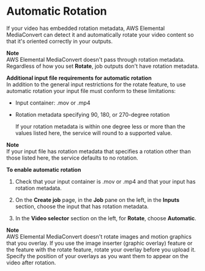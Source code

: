 # Automatic Rotation<a name="automatic-rotation"></a>

If your video has embedded rotation metadata, AWS Elemental MediaConvert can detect it and automatically rotate your video content so that it's oriented correctly in your outputs\.

**Note**  
AWS Elemental MediaConvert doesn't pass through rotation metadata\. Regardless of how you set **Rotate**, job outputs don't have rotation metadata\.

**Additional input file requirements for automatic rotation**  
In addition to the general input restrictions for the rotate feature, to use automatic rotation your input file must conform to these limitations:
+ Input container: \.mov or \.mp4
+ Rotation metadata specifying 90, 180, or 270\-degree rotation

  If your rotation metadata is within one degree less or more than the values listed here, the service will round to a supported value\.

**Note**  
If your input file has rotation metadata that specifies a rotation other than those listed here, the service defaults to no rotation\.

**To enable automatic rotation**

1. Check that your input container is \.mov or \.mp4 and that your input has rotation metadata\.

1. On the **Create job** page, in the **Job** pane on the left, in the **Inputs** section, choose the input that has rotation metadata\.

1. In the **Video selector** section on the left, for **Rotate**, choose **Automatic**\.

**Note**  
AWS Elemental MediaConvert doesn't rotate images and motion graphics that you overlay\. If you use the image inserter \(graphic overlay\) feature or the feature with the rotate feature, rotate your overlay before you upload it\. Specify the position of your overlays as you want them to appear on the video after rotation\.